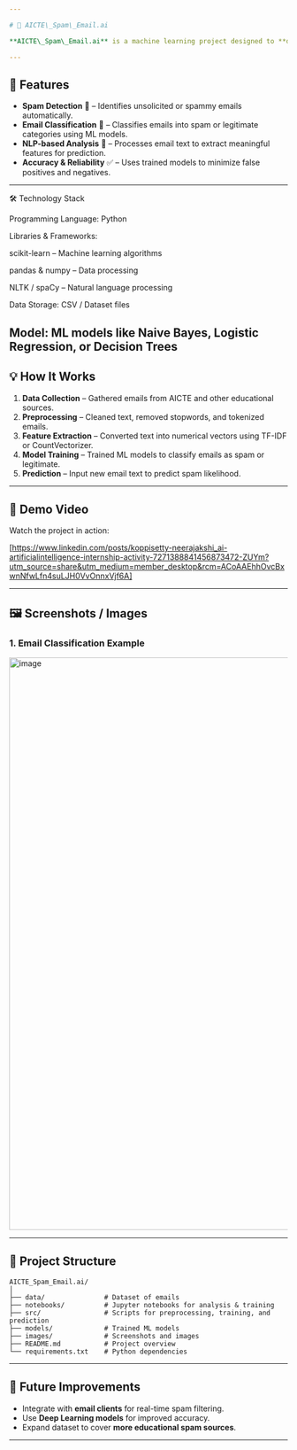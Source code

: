 ```yaml
---

# 📧 AICTE\_Spam\_Email.ai

**AICTE\_Spam\_Email.ai** is a machine learning project designed to **detect and filter spam emails** related to AICTE notifications or educational communications. It leverages **NLP (Natural Language Processing)** and **ML algorithms** to classify emails as spam or legitimate.

---
```


## 🚀 Features

* **Spam Detection** 🚫 – Identifies unsolicited or spammy emails automatically.
* **Email Classification** 📧 – Classifies emails into spam or legitimate categories using ML models.
* **NLP-based Analysis** 📝 – Processes email text to extract meaningful features for prediction.
* **Accuracy & Reliability** ✅ – Uses trained models to minimize false positives and negatives.

---
🛠 Technology Stack

Programming Language: Python

Libraries & Frameworks:

scikit-learn – Machine learning algorithms

pandas & numpy – Data processing

NLTK / spaCy – Natural language processing

Data Storage: CSV / Dataset files

Model: ML models like Naive Bayes, Logistic Regression, or Decision Trees
---

## 💡 How It Works

1. **Data Collection** – Gathered emails from AICTE and other educational sources.
2. **Preprocessing** – Cleaned text, removed stopwords, and tokenized emails.
3. **Feature Extraction** – Converted text into numerical vectors using TF-IDF or CountVectorizer.
4. **Model Training** – Trained ML models to classify emails as spam or legitimate.
5. **Prediction** – Input new email text to predict spam likelihood.

---

## 🎥 Demo Video

Watch the project in action:

[https://www.linkedin.com/posts/koppisetty-neerajakshi_ai-artificialintelligence-internship-activity-7271388841456873472-ZUYm?utm_source=share&utm_medium=member_desktop&rcm=ACoAAEhhOvcBxwnNfwLfn4suLJH0VvOnnxVjf6A]

---

## 🖼 Screenshots / Images

### 1. Email Classification Example

<img width="1919" height="1034" alt="image" src="https://github.com/user-attachments/assets/c7f86810-9b5c-42f0-943c-a7c598b65b85" />

---

## 📁 Project Structure

```
AICTE_Spam_Email.ai/
│
├── data/               # Dataset of emails
├── notebooks/          # Jupyter notebooks for analysis & training
├── src/                # Scripts for preprocessing, training, and prediction
├── models/             # Trained ML models
├── images/             # Screenshots and images
├── README.md           # Project overview
└── requirements.txt    # Python dependencies
```

---

## 🎯 Future Improvements

* Integrate with **email clients** for real-time spam filtering.
* Use **Deep Learning models** for improved accuracy.
* Expand dataset to cover **more educational spam sources**.

---
